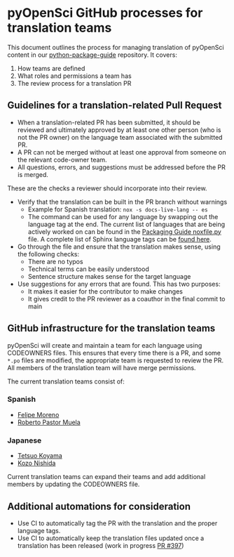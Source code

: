 # pyOpenSci GitHub processes for translation teams

This document outlines the process for managing translation of pyOpenSci content in our [python-package-guide](https://github.com/pyOpenSci/python-package-guide) repository. It covers:

1. How teams are defined
2. What roles and permissions a team has
3. The review process for a translation PR

## Guidelines for a translation-related Pull Request

* When a translation-related PR has been submitted, it should be reviewed and ultimately approved by at least one other person (who is not the PR owner) on the language team associated with the submitted PR.
* A PR can not be merged without at least one approval from someone on the relevant code-owner team.
* All questions, errors, and suggestions must be addressed before the PR is merged.

These are the checks a reviewer should incorporate into their review.
* Verify that the translation can be built in the PR branch without warnings
    * Example for Spanish translation: `nox -s docs-live-lang -- es`
    * The command can be used for any language by swapping out the language tag at the end. The current list of languages that are being actively worked on can be found in the [Packaging Guide noxfile.py](https://github.com/pyOpenSci/python-package-guide/blob/d0c05fac6c28097e60b7206e1ba5314ab869804c/noxfile.py#L45) file. A complete list of Sphinx language tags can be [found here](https://www.sphinx-doc.org/en/master/usage/configuration.html#confval-language).
* Go through the file and ensure that the translation makes sense, using the following checks:
    * There are no typos
    * Technical terms can be easily understood
    * Sentence structure makes sense for the target language
* Use suggestions for any errors that are found. This has two purposes:
    * It makes it easier for the contributor to make changes
    * It gives credit to the PR reviewer as a coauthor in the final commit to main

## GitHub infrastructure for the translation teams

pyOpenSci will create and maintain a team for each language using CODEOWNERS files. This ensures that every time there is a PR, and some `*.po` files are modified, the appropriate team is requested to review the PR. All members of the translation team will have merge permissions.

The current translation teams consist of:

### Spanish
* [Felipe Moreno](https://github.com/flpm)
* [Roberto Pastor Muela](https://github.com/RobPasMue)

### Japanese
* [Tetsuo Koyama](https://github.com/tkoyama010)
* [Kozo Nishida](https://github.com/kozo2)

Current translation teams can expand their teams and add additional members by updating the CODEOWNERS file.

## Additional automations for consideration

- Use CI to automatically tag the PR with the translation and the proper language tags.
- Use CI to automatically keep the translation files updated once a translation has been released (work in progress [PR #397](https://github.com/pyOpenSci/python-package-guide/pull/397))
